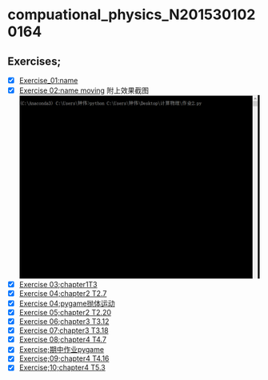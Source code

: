 # compuational_physics_N2015301020164
## Exercises;
 - [x] [Exercise_01:name](http://upload-images.jianshu.io/upload_images/7918656-61a16e5b4ad9ad63.PNG?imageMogr2/auto-orient/strip%7CimageView2/2/w/1240)
 - [x] [Exercise 02;name moving](https://www.zybuluo.com/zhongwei1234/note/894381)
 附上效果截图
![](https://github.com/Zhongwei123/compuational_physics_N2015301020164/blob/master/%E5%8A%A8%E5%9B%BE%E7%AC%AC%E4%BA%8C%E6%AC%A1%E4%BD%9C%E4%B8%9A.gif.gif)
- [x] [Exercise 03;chapter1T3](https://www.zybuluo.com/mdeditor#902317-full-reader) 
- [x] [Exercise 04;chapter2 T2.7](https://www.zybuluo.com/mdeditor#914048-full-reader)
- [x] [Exercise 04;pygame抛体运动](https://www.zybuluo.com/mdeditor#914509-full-reader)
- [x] [Exercise 05;chapter2 T2.20](https://www.zybuluo.com/mdeditor#922468-full-reader)
- [x] [Exercise 06;chapter3 T3.12](https://www.zybuluo.com/mdeditor#930208-full-reader)
- [x] [Exercise 07;chapter3 T3.18](https://www.zybuluo.com/mdeditor#935714-full-reader)
- [x] [Exercise 08;chapter4 T4.7](https://www.zybuluo.com/mdeditor#944791-full-reader)
- [x] [Exercise;期中作业pygame](https://www.zybuluo.com/mdeditor#947219-full-reader)
- [x] [Exercise;09;chapter4 T4.16](https://www.zybuluo.com/mdeditor#971087-full-reader)
- [x] [Exercise;10;chapter4 T5.3](https://www.zybuluo.com/mdeditor#979302-full-reader)
